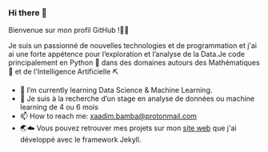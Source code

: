 ### Hi there 👋

Bienvenue sur mon profil GitHub !👋🏼  

Je suis un passionné de nouvelles technologies et de programmation et j'ai ai une forte appétence pour l’exploration et l’analyse de la Data.Je code principalement en Python 🐍 dans des domaines autours des Mathématiques 🧮 et de l'Intelligence Artificielle ⛏

- 🌱 I’m currently learning Data Science & Machine Learning.
- 👯 Je suis à la recherche d’un stage en analyse de données ou machine learning de 4 ou 6 mois
- 📫 How to reach me: xaadim.bamba@protonmail.com
- 🌏☁️ Vous pouvez retrouver mes projets sur mon [site web](https://xaadim-bamba.github.io) que j'ai développé avec le framework Jekyll.

<!--
**Xaadim-Bamba/Xaadim-Bamba** is a ✨ _special_ ✨ repository because its `README.md` (this file) appears on your GitHub profile.
- 🔭 I’m currently working on ...
- 🌱 I’m currently learning ...
- 👯 I’m looking to collaborate on ...
- 🤔 I’m looking for help with ...
- 💬 Ask me about ...
- 📫 How to reach me: ...
- 😄 Pronouns: ...
- ⚡ Fun fact: ...
-->

